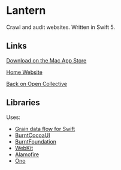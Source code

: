 # Lantern

Crawl and audit websites. Written in Swift 5.

## Links

[Download on the Mac App Store](https://itunes.apple.com/us/app/lantern-website-crawler-for/id991526452?ls=1&mt=12)

[Home Website](https://icing.space/tools/lantern/)

[Back on Open Collective](https://opencollective.com/lantern)

## Libraries

Uses:
- [Grain data flow for Swift](https://github.com/BurntCaramel/Grain)
- [BurntCocoaUI](https://github.com/BurntCaramel/BurntCocoaUI)
- [BurntFoundation](https://github.com/BurntCaramel/BurntFoundation)
- [WebKit](https://www.webkit.org)
- [Alamofire](https://github.com/Alamofire/Alamofire)
- [Ono](https://github.com/mattt/Ono)
